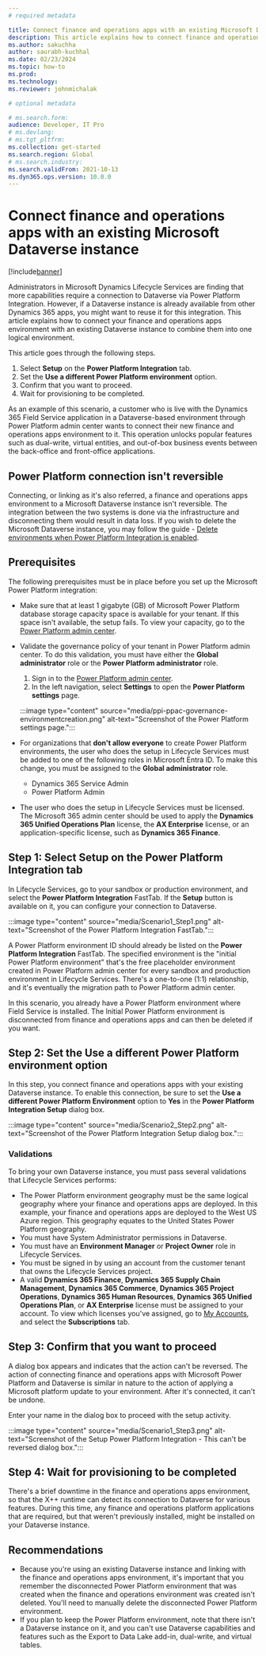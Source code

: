 ```yaml
---
# required metadata

title: Connect finance and operations apps with an existing Microsoft Dataverse instance
description: This article explains how to connect finance and operations apps with an existing Microsoft Dataverse instance.
ms.author: sakuchha
author: saurabh-kuchhal
ms.date: 02/23/2024
ms.topic: how-to
ms.prod:
ms.technology: 
ms.reviewer: johnmichalak

# optional metadata

# ms.search.form:
audience: Developer, IT Pro
# ms.devlang: 
# ms.tgt_pltfrm: 
ms.collection: get-started
ms.search.region: Global
# ms.search.industry:
ms.search.validFrom: 2021-10-13
ms.dyn365.ops.version: 10.0.0
---
```

# Connect finance and operations apps with an existing Microsoft Dataverse instance

[!include[banner](../includes/banner.md)]

Administrators in Microsoft Dynamics Lifecycle Services are finding that more capabilities require a connection to Dataverse via Power Platform Integration. However, if a Dataverse instance is already available from other Dynamics 365 apps, you might want to reuse it for this integration. This article explains how to connect your finance and operations apps environment with an existing Dataverse instance to combine them into one logical environment.

This article goes through the following steps.

1. Select **Setup** on the **Power Platform Integration** tab.
2. Set the **Use a different Power Platform environment** option.
3. Confirm that you want to proceed.
4. Wait for provisioning to be completed.

As an example of this scenario, a customer who is live with the Dynamics 365 Field Service application in a Dataverse-based environment through Power Platform admin center wants to connect their new finance and operations apps environment to it. This operation unlocks popular features such as dual-write, virtual entities, and out-of-box business events between the back-office and front-office applications.

## Power Platform connection isn't reversible

Connecting, or linking as it's also referred, a finance and operations apps environment to a Microsoft Dataverse instance isn't reversible.  The integration between the two systems is done via the infrastructure and disconnecting them would result in data loss. If you wish to delete the Microsoft Dataverse instance, you may follow the guide - [Delete environments when Power Platform Integration is enabled](./environment-lifecycle-delete-env.md).

## Prerequisites

The following prerequisites must be in place before you set up the Microsoft Power Platform integration:

- Make sure that at least 1 gigabyte (GB) of Microsoft Power Platform database storage capacity space is available for your tenant. If this space isn't available, the setup fails. To view your capacity, go to the [Power Platform admin center](https://admin.powerplatform.microsoft.com/resources/capacity).
- Validate the governance policy of your tenant in Power Platform admin center. To do this validation, you must have either the **Global administrator** role or the **Power Platform administrator** role.

    1. Sign in to the [Power Platform admin center](https://admin.powerplatform.microsoft.com).
    2. In the left navigation, select **Settings** to open the **Power Platform settings** page.

    :::image type="content" source="media/ppi-ppac-governance-environmentcreation.png" alt-text="Screenshot of the Power Platform settings page.":::

- For organizations that **don't allow everyone** to create Power Platform environments, the user who does the setup in Lifecycle Services must be added to one of the following roles in Microsoft Entra ID. To make this change, you must be assigned to the **Global administrator** role.

    - Dynamics 365 Service Admin
    - Power Platform Admin

- The user who does the setup in Lifecycle Services must be licensed. The Microsoft 365 admin center should be used to apply the **Dynamics 365 Unified Operations Plan** license, the **AX Enterprise** license, or an application-specific license, such as **Dynamics 365 Finance**.

## Step 1: Select Setup on the Power Platform Integration tab

In Lifecycle Services, go to your sandbox or production environment, and select the **Power Platform Integration** FastTab. If the **Setup** button is available on it, you can configure your connection to Dataverse.

:::image type="content" source="media/Scenario1_Step1.png" alt-text="Screenshot of the Power Platform Integration FastTab.":::

A Power Platform environment ID should already be listed on the **Power Platform Integration** FastTab. The specified environment is the "initial Power Platform environment" that's the free placeholder environment created in Power Platform admin center for every sandbox and production environment in Lifecycle Services. There's a one-to-one (1:1) relationship, and it's eventually the migration path to Power Platform admin center.

In this scenario, you already have a Power Platform environment where Field Service is installed. The Initial Power Platform environment is disconnected from finance and operations apps and can then be deleted if you want.

## Step 2: Set the Use a different Power Platform environment option

In this step, you connect finance and operations apps with your existing Dataverse instance. To enable this connection, be sure to set the **Use a different Power Platform Environment** option to **Yes** in the **Power Platform Integration Setup** dialog box.

:::image type="content" source="media/Scenario2_Step2.png" alt-text="Screenshot of the Power Platform Integration Setup dialog box.":::

### Validations

To bring your own Dataverse instance, you must pass several validations that Lifecycle Services performs:

- The Power Platform environment geography must be the same logical geography where your finance and operations apps are deployed. In this example, your finance and operations apps are deployed to the West US Azure region. This geography equates to the United States Power Platform geography.
- You must have System Administrator permissions in Dataverse.
- You must have an **Environment Manager** or **Project Owner** role in Lifecycle Services.
- You must be signed in by using an account from the customer tenant that owns the Lifecycle Services project.
- A valid **Dynamics 365 Finance**, **Dynamics 365 Supply Chain Management**, **Dynamics 365 Commerce**, **Dynamics 365 Project Operations**, **Dynamics 365 Human Resources**, **Dynamics 365 Unified Operations Plan**, or **AX Enterprise** license must be assigned to your account. To view which licenses you've assigned, go to [My Accounts](https://myaccount.microsoft.com/), and select the **Subscriptions** tab.

## Step 3: Confirm that you want to proceed

A dialog box appears and indicates that the action can't be reversed. The action of connecting finance and operations apps with Microsoft Power Platform and Dataverse is similar in nature to the action of applying a Microsoft platform update to your environment. After it's connected, it can't be undone.

Enter your name in the dialog box to proceed with the setup activity.

:::image type="content" source="media/Scenario1_Step3.png" alt-text="Screenshot of the Setup Power Platform Integration - This can't be reversed dialog box.":::

## Step 4: Wait for provisioning to be completed

There's a brief downtime in the finance and operations apps environment, so that the X++ runtime can detect its connection to Dataverse for various features. During this time, any finance and operations platform applications that are required, but that weren't previously installed, might be installed on your Dataverse instance.

## Recommendations

* Because you're using an existing Dataverse instance and linking with the finance and operations apps environment, it's important that you remember the disconnected Power Platform environment that was created when the finance and operations environment was created isn't deleted. You'll need to manually delete the disconnected Power Platform environment.
* If you plan to keep the Power Platform environment, note that there isn't a Dataverse instance on it, and you can't use Dataverse capabilities and features such as the Export to Data Lake add-in, dual-write, and virtual tables.